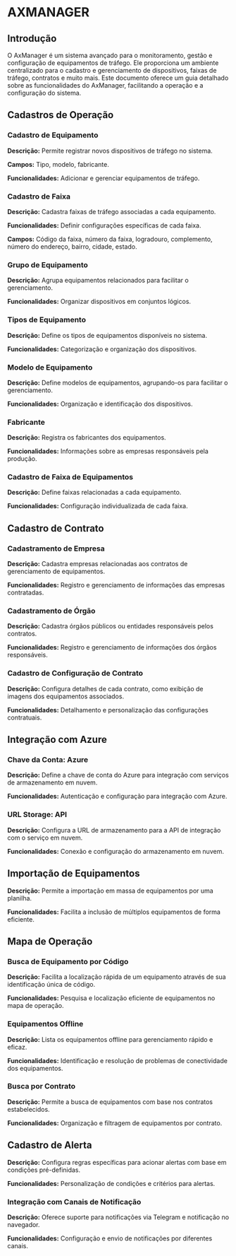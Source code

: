 # AXMANAGER

## Introdução

O AxManager é um sistema avançado para o monitoramento, gestão e configuração de equipamentos de tráfego. Ele proporciona um ambiente centralizado para o cadastro e gerenciamento de dispositivos, faixas de tráfego, contratos e muito mais. Este documento oferece um guia detalhado sobre as funcionalidades do AxManager, facilitando a operação e a configuração do sistema.

## Cadastros de Operação

### Cadastro de Equipamento

**Descrição:** Permite registrar novos dispositivos de tráfego no sistema.

**Campos:** Tipo, modelo, fabricante.

**Funcionalidades:** Adicionar e gerenciar equipamentos de tráfego.

### Cadastro de Faixa

**Descrição:** Cadastra faixas de tráfego associadas a cada equipamento.

**Funcionalidades:** Definir configurações específicas de cada faixa.

**Campos:** Código da faixa, número da faixa, logradouro, complemento, número do endereço, bairro, cidade, estado.

### Grupo de Equipamento

**Descrição:** Agrupa equipamentos relacionados para facilitar o gerenciamento.

**Funcionalidades:** Organizar dispositivos em conjuntos lógicos.

### Tipos de Equipamento

**Descrição:** Define os tipos de equipamentos disponíveis no sistema.

**Funcionalidades:** Categorização e organização dos dispositivos.

### Modelo de Equipamento

**Descrição:** Define modelos de equipamentos, agrupando-os para facilitar o gerenciamento.

**Funcionalidades:** Organização e identificação dos dispositivos.

### Fabricante

**Descrição:** Registra os fabricantes dos equipamentos.

**Funcionalidades:** Informações sobre as empresas responsáveis pela produção.

### Cadastro de Faixa de Equipamentos

**Descrição:** Define faixas relacionadas a cada equipamento.

**Funcionalidades:** Configuração individualizada de cada faixa.

## Cadastro de Contrato

### Cadastramento de Empresa

**Descrição:** Cadastra empresas relacionadas aos contratos de gerenciamento de equipamentos.

**Funcionalidades:** Registro e gerenciamento de informações das empresas contratadas.

### Cadastramento de Órgão

**Descrição:** Cadastra órgãos públicos ou entidades responsáveis pelos contratos.

**Funcionalidades:** Registro e gerenciamento de informações dos órgãos responsáveis.

### Cadastro de Configuração de Contrato

**Descrição:** Configura detalhes de cada contrato, como exibição de imagens dos equipamentos associados.

**Funcionalidades:** Detalhamento e personalização das configurações contratuais.

## Integração com Azure

### Chave da Conta: Azure

**Descrição:** Define a chave de conta do Azure para integração com serviços de armazenamento em nuvem.

**Funcionalidades:** Autenticação e configuração para integração com Azure.

### URL Storage: API

**Descrição:** Configura a URL de armazenamento para a API de integração com o serviço em nuvem.

**Funcionalidades:** Conexão e configuração do armazenamento em nuvem.

## Importação de Equipamentos

**Descrição:** Permite a importação em massa de equipamentos por uma planilha.

**Funcionalidades:** Facilita a inclusão de múltiplos equipamentos de forma eficiente.

## Mapa de Operação

### Busca de Equipamento por Código

**Descrição:** Facilita a localização rápida de um equipamento através de sua identificação única de código.

**Funcionalidades:** Pesquisa e localização eficiente de equipamentos no mapa de operação.

### Equipamentos Offline

**Descrição:** Lista os equipamentos offline para gerenciamento rápido e eficaz.

**Funcionalidades:** Identificação e resolução de problemas de conectividade dos equipamentos.

### Busca por Contrato

**Descrição:** Permite a busca de equipamentos com base nos contratos estabelecidos.

**Funcionalidades:** Organização e filtragem de equipamentos por contrato.

## Cadastro de Alerta

**Descrição:** Configura regras específicas para acionar alertas com base em condições pré-definidas.

**Funcionalidades:** Personalização de condições e critérios para alertas.

### Integração com Canais de Notificação

**Descrição:** Oferece suporte para notificações via Telegram e notificação no navegador.

**Funcionalidades:** Configuração e envio de notificações por diferentes canais.
